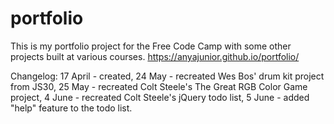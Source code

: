 # portfolio
This is my portfolio project for the Free Code Camp with some other projects built at various courses.
https://anyajunior.github.io/portfolio/

Changelog:
17 April - created,
24 May - recreated Wes Bos' drum kit project from JS30,
25 May - recreated Colt Steele's The Great RGB Color Game project,
4 June - recreated Colt Steele's jQuery todo list,
5 June - added "help" feature to the todo list.
